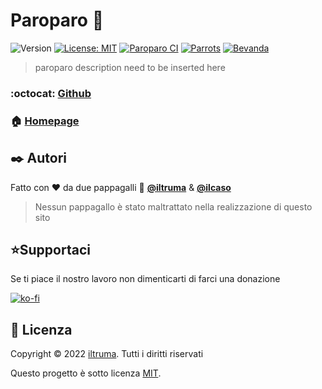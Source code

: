 # Paroparo 🦜
![Version](https://img.shields.io/github/v/tag/iltruma/paroparo?label=version)
[![License: MIT](https://img.shields.io/github/license/iltruma/paroparo?style=flat)](https://github.com/iltruma/paroparo/blob/master/LICENSE)
[![Paroparo CI](https://img.shields.io/github/workflow/status/iltruma/paroparo/Paroparo%20CI?logo=github)](https://github.com/iltruma/paroparo/actions/workflows/paroparo.yml)
[![Parrots](https://img.shields.io/badge/parrots-2-%23186e64)](https://www.paroparo.it)
[![Bevanda](https://img.shields.io/badge/cochina-bella%20fresca-%23fe101a)]()

> paroparo description need to be inserted here

### :octocat: [Github](https://github.com/iltruma/paroparo#readme)

### 🏠 [Homepage](https://www.paroparo.it)

## ✒️ Autori

Fatto con ❤️ da due pappagalli 🦜 
**[@iltruma](https://github.com/iltruma)** &  **[@ilcaso](https://github.com/ilcaso)**

> Nessun pappagallo è stato maltrattato nella realizzazione di questo sito

## ⭐️Supportaci 

Se ti piace il nostro lavoro non dimenticarti di farci una donazione

[![ko-fi](https://ko-fi.com/img/githubbutton_sm.svg)](https://ko-fi.com/S6S46WOAS)


## 📝 Licenza

Copyright © 2022 [iltruma](https://github.com/iltruma). Tutti i diritti riservati

Questo progetto è sotto licenza [MIT](https://github.com/iltruma/paroparo/blob/master/LICENSE).